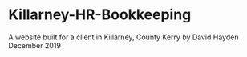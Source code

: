 # Killarney-HR-Bookkeeping

A website built for a client in Killarney, County Kerry
by David Hayden
December 2019
